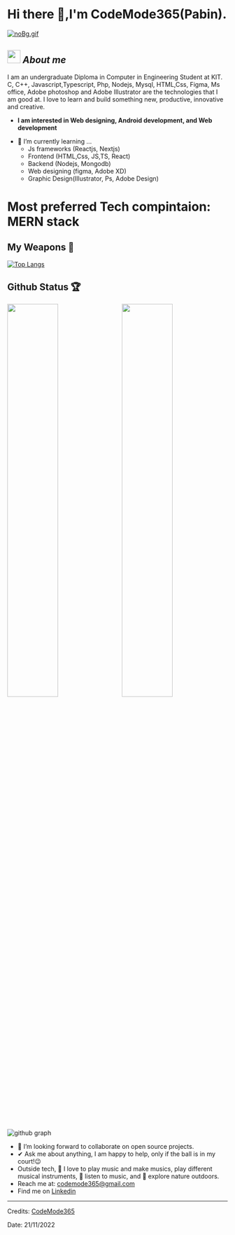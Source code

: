 # Hi there 👋,I'm CodeMode365(Pabin). 


<!-- <img align="right" width=300px alt="Unicorn" src="https://c.tenor.com/GN73MKBawZYAAAAi/busy-cute.gif" /> -->
[![noBg.gif](https://i.postimg.cc/T2m545S4/noBg.gif)](https://postimg.cc/3W8wyN3X)
<!-- <img align="right" height="300px" width=350px alt="Unicorn" src="https://i.postimg.cc/B6MRCv3Z/pr.gif" /> -->

## <img src="https://media.giphy.com/media/ObNTw8Uzwy6KQ/giphy.gif" width="30px">&nbsp;***About me***

I am an undergraduate Diploma in Computer in Engineering Student at KIT. C, C++, Javascript,Typescript, Php, Nodejs, Mysql, HTML,Css, Figma, Ms office, Adobe photoshop and Adobe Illustrator are the technologies that I am good at. I love to learn and build something new, productive, innovative and creative.
* **I am interested in Web designing, Android development, and Web development**
- 🌱 I’m currently learning ...
  - Js frameworks (Reactjs, Nextjs)
  - Frontend (HTML,Css, JS,TS, React)
  - Backend (Nodejs, Mongodb)
  - Web designing (figma, Adobe XD)
  - Graphic Design(Illustrator, Ps, Adobe Design)
 # Most preferred Tech compintaion: MERN stack 
 ## My Weapons 🌟

[![Top Langs](https://github-readme-stats.vercel.app/api/top-langs/?username=codemode365&theme=react)](https://github.com/codemode365/github-readme-stats)

 
## Github Status 🏆

<img  src="https://github-readme-stats.vercel.app/api?username=codemode365&count_private=true&show_icons=true&hide_border=true&theme=react" width="48%" align="right" >
<img  src="https://github-readme-streak-stats.herokuapp.com/?user=codemode365&theme=react" width="48%" >
<br>

![github graph](https://github-readme-activity-graph.cyclic.app/graph?username=codemode365&theme=react-dark)
<br>
 
- 👯 I’m looking forward to collaborate on open source projects.
- ✔ Ask me about anything, I am happy to help, only if the ball is in my court!😉<br>
- Outside tech, 📖 I love to play music and make musics, play different musical instruments, 🎵 listen to music, and 🌴 explore nature outdoors.
- Reach me at: codemode365@gmail.com
- Find me on <a href="https://www.linkedin.com/in/pabin-dhami-ab29b024a/">Linkedin</a>


---------------------------------------------------------------------------------------------------------------------
Credits: <a href="https://github.com/CodeMode365">CodeMode365</a>

Date: 21/11/2022
